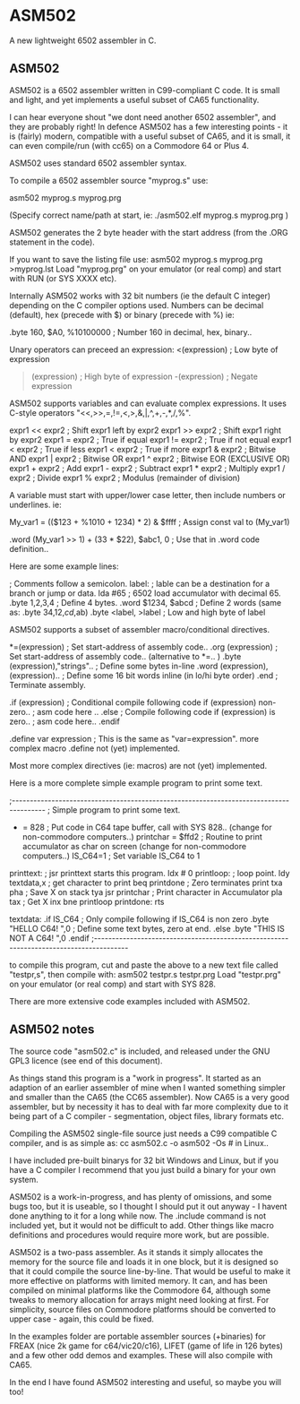 # ASM502
A new lightweight 6502 assembler in C.



ASM502
--------

ASM502 is a 6502 assembler written in C99-compliant C code. It is small and light, and yet implements a useful subset of CA65 functionality.


I can hear everyone shout "we dont need another 6502 assembler", and they are probably right! In defence ASM502 has a few interesting points - it is (fairly) modern, compatible with a useful subset of CA65, and it is small, it can even compile/run (with cc65) on a Commodore 64 or Plus 4.

ASM502 uses standard 6502 assembler syntax.

To compile a 6502 assembler source "myprog.s" use:

asm502 myprog.s myprog.prg

(Specify correct name/path at start, ie: ./asm502.elf myprog.s myprog.prg )

ASM502 generates the 2 byte header with the start address (from the .ORG statement in the code).

If you want to save the listing file use:
asm502 myprog.s myprog.prg >myprog.lst
Load "myprog.prg" on your emulator (or real comp) and start with RUN (or SYS XXXX etc).


Internally ASM502 works with 32 bit numbers (ie the default C integer) depending on the C compiler options used.
Numbers can be decimal (default), hex (precede with $) or binary (precede with %) ie:

.byte 160, $A0, %10100000 ; Number 160 in decimal, hex, binary..

Unary operators can preceed an expression:
<(expression) ; Low byte of expression
>(expression) ; High byte of expression
-(expression) ; Negate expression

ASM502 supports variables and can evaluate complex expressions. It uses C-style operators "<<,>>,=,!=,<,>,&,|,^,+,-,*,/,%".

expr1 << expr2 ; Shift expr1 left by expr2
expr1 >> expr2 ; Shift expr1 right by expr2
expr1 = expr2 ; True if equal
expr1 != expr2 ; True if not equal
expr1 < expr2 ; True if less
expr1 < expr2 ; True if more
expr1 & expr2 ; Bitwise AND
expr1 | expr2 ; Bitwise OR
expr1 ^ expr2 ; Bitwise EOR (EXCLUSIVE OR)
expr1 + expr2 ; Add
expr1 - expr2 ; Subtract
expr1 * expr2 ; Multiply
expr1 / expr2 ; Divide
expr1 % expr2 ; Modulus (remainder of division)

A variable must start with upper/lower case letter, then include numbers or underlines. ie:

My_var1 = (($123 + %1010 + 1234) * 2) & $ffff ; Assign const val to (My_var1)

.word (My_var1 >> 1) + (33 * $22), $abc1, 0 ; Use that in .word code definition..

Here are some example lines:

; Comments follow a semicolon.
label: ; lable can be a destination for a branch or jump or data.
lda #65 ; 6502 load accumulator with decimal 65.
.byte 1,2,3,4 ; Define 4 bytes.
.word $1234, $abcd ; Define 2 words (same as: .byte $34,$12,$cd,$ab)
.byte <label, >label ; Low and high byte of label


ASM502 supports a subset of assembler macro/conditional directives.

*=(expression) ; Set start-address of assembly code..
.org (expression) ; Set start-address of assembly code.. (alternative to *=.. )
.byte (expression),"strings".. ; Define some bytes in-line
.word (expression),(expression).. ; Define some 16 bit words inline (in lo/hi byte order)
.end ; Terminate assembly.

.if (expression) ; Conditional compile following code if (expression) non-zero..
; asm code here ..
.else ; Compile following code if (expression) is zero..
; asm code here..
.endif

.define var expression ; This is the same as "var=expression". more complex macro .define not (yet) implemented.

Most more complex directives (ie: macros) are not (yet) implemented.

Here is a more complete simple example program to print some text.

;---------------------------------------------------------------------------------------
; Simple program to print some text.

* = 828 ; Put code in C64 tape buffer, call with SYS 828.. (change for non-commodore computers..)
printchar = $ffd2 ; Routine to print accumulator as char on screen (change for non-commodore computers..)
IS_C64=1 ; Set variable IS_C64 to 1

printtext: ; jsr printtext starts this program.
ldx # 0
printloop: ; loop point.
ldy textdata,x ; get character to print
beq printdone ; Zero terminates print
txa
pha ; Save X on stack
tya
jsr printchar ; Print character in Accumulator
pla
tax ; Get X
inx
bne printloop
printdone:
rts

textdata:
.if IS_C64 ; Only compile following if IS_C64 is non zero
.byte "HELLO C64! ",0 ; Define some text bytes, zero at end.
.else
.byte "THIS IS NOT A C64! ",0
.endif
;---------------------------------------------------------------------------------------

to compile this program, cut and paste the above to a new text file called "testpr,s", then compile with:
asm502 testpr.s testpr.prg
Load "testpr.prg" on your emulator (or real comp) and start with SYS 828.

There are more extensive code examples included with ASM502.


ASM502 notes
--------------

The source code "asm502.c" is included, and released under the GNU GPL3 licence (see end of this document).

As things stand this program is a "work in progress". It started as an adaption of an earlier assembler of mine when I wanted something simpler and smaller than the CA65 (the CC65 assembler). Now CA65 is a very good assembler, but by necessity it has to deal with far more complexity due to it being part of a C compiler - segmentation, object files, library formats etc.

Compiling the ASM502 single-file source just needs a C99 compatible C compiler, and is as simple as:
cc asm502.c -o asm502 -Os # in Linux..

I have included pre-built binarys for 32 bit Windows and Linux, but if you have a C compiler I recommend that you just build a binary for your own system.

ASM502 is a work-in-progress, and has plenty of omissions, and some bugs too, but it is useable, so I thought I should put it out anyway - I havent done anything to it for a long while now.
The .include command is not included yet, but it would not be difficult to add. Other things like macro definitions and procedures would require more work, but are possible.

ASM502 is a two-pass assembler. As it stands it simply allocates the memory for the source file and loads it in one block, but it is designed so that it could compile the source line-by-line. That would be useful to make it more effective on platforms with limited memory.
It can, and has been compiled on minimal platforms like the Commodore 64, although some tweaks to memory allocation for arrays might need looking at first. For simplicity, source files on Commodore platforms should be converted to upper case - again, this could be fixed.

In the examples folder are portable assembler sources (+binaries) for FREAX (nice 2k game for c64/vic20/c16), LIFET (game of life in 126 bytes) and a few other odd demos and examples. These will also compile with CA65.

In the end I have found ASM502 interesting and useful, so maybe you will too!

